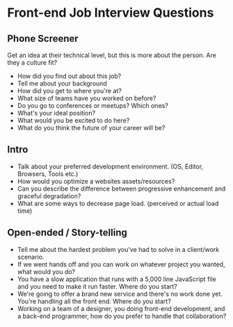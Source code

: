 Front-end Job Interview Questions
===================

## Phone Screener
Get an idea at their technical level, but this is more about the person. Are they a culture fit?
* How did you find out about this job?
* Tell me about your background
* How did you get to where you're at?
* What size of teams have you worked on before?
* Do you go to conferences or meetups? Which ones?
* What's your ideal position?
* What would you be excited to do here?
* What do you think the future of your career will be?

## Intro
* Talk about your preferred development environment. (OS, Editor, Browsers, Tools etc.)
* How would you optimize a websites assets/resources?
* Can you describe the difference between progressive enhancement and graceful degradation?
* What are some ways to decrease page load. (perceived or actual load time)

## Open-ended / Story-telling
* Tell me about the hardest problem you've had to solve in a client/work scenario.
* If we went hands off and you can work on whatever project you wanted, what would you do?
* You have a slow application that runs with a 5,000 line JavaScript file and you need to make it run faster. Where do you start?
* We're going to offer a brand new service and there's no work done yet. You're handling all the front end. Where do you start?
* Working on a team of a designer, you doing front-end development, and a back-end programmer, how do you prefer to handle that collaboration?
